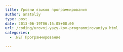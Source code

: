 ```yaml
---
title: Уровни языков программирования
author: anatoliy
type: post
date: 2013-06-19T06:16:05+00:00
url: /coding/urovni-yazy-kov-programmirovaniya.html
categories:
  - .NET Программирование

---
```

